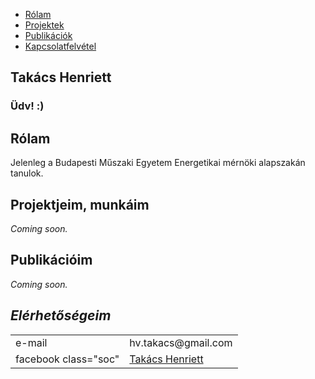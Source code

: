<!DOCTYPE html>
<html>
<head>
	<title> Takács Henriett</title>
	<meta charset="utf-8">
	<link rel="stylesheet" href="style.css" type:"text/css">
</head>
<body>
	<nav class=navigation>
		<ul>
		<li><a href="#">Rólam</a></li>
		<li><a href="#">Projektek</a></li>
		<li><a href="#">Publikációk</a></li>
		<li><a href="#">Kapcsolatfelvétel</a></li>
		</ul>
	<div id="banner">
		<div class="content">
			<h1>Takács Henriett</h1>
			<h3>Üdv! :)</h3>
		</div>
	</div>
	<div id="about">
		<h2>Rólam</h2>
		<p>Jelenleg a Budapesti Műszaki Egyetem Energetikai mérnöki alapszakán tanulok.</p>
	</div>
	<div id="projects">
		<h2>Projektjeim, munkáim</h2>
		<p><em>Coming soon.</em></p>
	</div>
	<div id="publications">
		<h2>Publikációim</h2>
		<p><em>Coming soon.</p>
	</div>
	<div id="contact">
		<h2>Elérhetőségeim</h2>
		<table>
		<tr>
			<td class="soc">e-mail</td>
			<td class="data">hv.takacs@gmail.com</td>
		</tr>
		<tr>
			<td>facebook class="soc"</td>
			<td class="data"><a href="https://www.facebook.com/heni.takacs.75">Takács Henriett</a>
		</tr>
		</table>
	</div>
</body>
</html>
